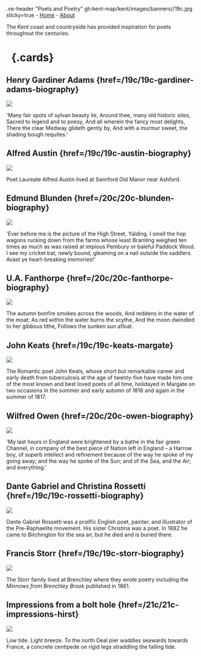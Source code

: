 .ve-header "Poets and Poetry" gh:kent-map/kent/images/banners//19c.jpg sticky=true
    - [Home](/)
    - [About](/about)

The Kent coast and countryside has provided inspiration for poets throughout the centuries.

# &nbsp; {.cards}

## Henry Gardiner Adams {href=/19c/19c-gardiner-adams-biography}

![](https://iiif.juncture-digital.org/thumbnail?url=https://stor.artstor.org/stor/fb97b8a2-50de-4cae-b35b-7aedb06de42b)

'Many fair spots of sylvan beauty lie, Around thee, many old historic sites, Sacred to legend and to poesy, And all wherein the fancy most delights, There the clear Medway glideth gently by, And with a murmur sweet, the shading bough requites.'

## Alfred Austin {href=/19c/19c-austin-biography}

![](https://iiif.juncture-digital.org/thumbnail?url=https://stor.artstor.org/stor/92a76fb8-2dd9-4c8f-9ab4-875516a84afc)

Poet Laureate Alfred Austin lived at Swinford Old Manor near Ashford.

## Edmund Blunden {href=/20c/20c-blunden-biography}

![](https://iiif.juncture-digital.org/thumbnail?url=https://stor.artstor.org/stor/af58512e-cbf4-4f26-8776-3560de893011)

'Ever before me is the picture of the High Street, Yalding. I smell the hop wagons rucking down from the farms whose least Bramling weighed ten times as much as was raised at impious Pembury or baleful Paddock Wood. I see my cricket bat, newly bound, gleaming on a nail outside the saddlers. Avast ye heart-breaking memories!'

## U.A. Fanthorpe {href=/20c/20c-fanthorpe-biography}

![](https://iiif.juncture-digital.org/thumbnail?url=https://stor.artstor.org/stor/4b100611-c99e-4cde-a1d3-6ebd0aa3c6a9)

The autumn bonfire smokes across the woods, And reddens in the water of the moat; As red within the water burns the scythe, And the moon dwindled to her gibbous tithe, Follows the sunken sun afloat.

## John Keats {href=/19c/19c-keats-margate}

![](https://iiif.juncture-digital.org/thumbnail?url=https://stor.artstor.org/stor/3d6bd78a-fd4c-48c8-89fc-5add0e8f84fe)

The Romantic poet John Keats, whose short but remarkable career and early death from tuberculosis at the age of twenty-five have made him one of the most known and best loved poets of all time, holidayed in Margate on two occasions in the summer and early autumn of 1816 and again in the summer of 1817.

## Wilfred Owen {href=/20c/20c-owen-biography}

![](https://iiif.juncture-digital.org/thumbnail?url=https://stor.artstor.org/stor/94ab5b11-f726-4067-8c5b-46b3c295fad6)

'My last hours in England were brightened by a bathe in the fair green Channel, in company of the best piece of Nation left in England – a Harrow boy, of superb intellect and refinement because of the way he spoke of my going away; and the way he spoke of the Sun; and of the Sea, and the Air; and everything.'

## Dante Gabriel and Christina Rossetti {href=/19c/19c-rossetti-biography}

![](https://iiif.juncture-digital.org/thumbnail?url=https://stor.artstor.org/stor/09022d7a-17ba-48e8-8429-10f7fcbb6a46)

Dante Gabriel Rossetti was a prolific English poet, painter, and illustrator of the Pre-Raphaelite movement. His sister Christina was a poet. In 1882 he came to Birchington for the sea air, but he died and is buried there.

## Francis Storr {href=/19c/19c-storr-biography}

![](https://iiif.juncture-digital.org/thumbnail?url=https://stor.artstor.org/stor/99141c27-93ca-4f9d-bfef-56a29b4bc3f3)

The Storr family lived at Brenchley where they wrote poetry including the _Minnows from Brenchley Brook_ published in 1861.

## Impressions from a bolt hole {href=/21c/21c-impressions-hirst}

![](https://iiif.juncture-digital.org/thumbnail?url=https://stor.artstor.org/stor/731e64ad-bad5-4db7-998a-84087304e97d)

Low tide. Light breeze. To the north Deal pier waddles seawards towards France, a concrete centipede on rigid legs straddling the falling tide.
